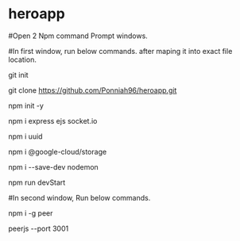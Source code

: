# heroapp
#Open 2 Npm command Prompt windows.

#In first window, run below commands. after maping it into exact file location.

git init

git clone https://github.com/Ponniah96/heroapp.git

npm init -y

npm i express ejs socket.io

npm i uuid

npm i @google-cloud/storage

npm i --save-dev nodemon

npm run devStart


#In second window, Run below commands.

npm i -g peer

peerjs --port 3001

